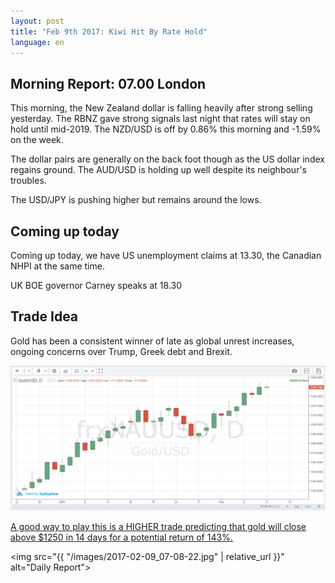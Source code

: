 ```yaml
---
layout: post
title: "Feb 9th 2017: Kiwi Hit By Rate Hold"
language: en
---
```

## Morning Report: 07.00 London

This morning, the New Zealand dollar is falling heavily after strong selling yesterday. The RBNZ gave strong signals last night that rates will stay on hold until mid-2019. The NZD/USD is off by 0.86% this morning and -1.59% on the week.

The dollar pairs are generally on the back foot though as the US dollar index regains ground. The AUD/USD is holding up well despite its neighbour's troubles.</p>
<p>The USD/JPY is pushing higher but remains around the lows.

## Coming up today

Coming up today, we have US unemployment claims at 13.30, the Canadian NHPI at the same time.

UK BOE governor Carney speaks at 18.30

## Trade Idea

Gold has been a consistent winner of late as global unrest increases, ongoing concerns over Trump, Greek debt and Brexit.

![Daily Report!](/images/2017-02-09_07-05-23.jpg)

<a href="%LINK%%?currency=GBP&amp;market=metals&amp;duration_amount=14&amp;duration_units=d&amp;amount=10&amp;amount_type=payout&amp;expiry_type=duration&amp;underlying=frxXAUUSD&amp;formname=higherlower&amp;barrier=1250" target="_blank">A good way to play this is a HIGHER trade predicting that gold will close above $1250 in 14 days for a potential return of 143%.</a>

<img src="{{ "/images/2017-02-09_07-08-22.jpg" | relative_url }}" alt="Daily Report">